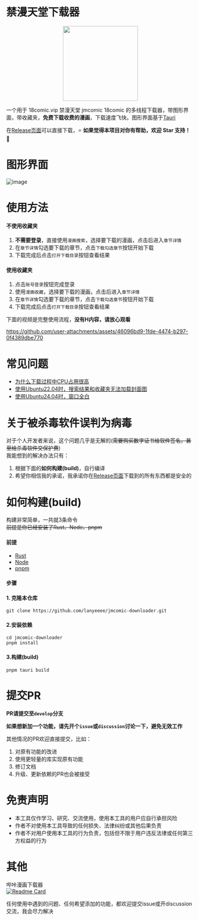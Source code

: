 # 禁漫天堂下载器

<p align="center">
    <img src="https://github.com/user-attachments/assets/0b63cc76-082b-4e6a-8a44-fed47e5b875d" width="200" style="align-self: center"/>
</p>

一个用于 18comic.vip 禁漫天堂 jmcomic 18comic 的多线程下载器，带图形界面，带收藏夹，**免费下载收费的漫画**，下载速度飞快。图形界面基于[Tauri](https://v2.tauri.app/start/)

在[Release页面](https://github.com/lanyeeee/jmcomic-downloader/releases)可以直接下载，⭐ **如果觉得本项目对你有帮助，欢迎 Star 支持！** 🌟  

# 图形界面
![image](https://github.com/user-attachments/assets/619292c1-d0ab-4b92-8601-0dfb81fd460b)

# 使用方法

#### 不使用收藏夹

1. **不需要登录**，直接使用`漫画搜索`，选择要下载的漫画，点击后进入`章节详情`
2. 在`章节详情`勾选要下载的章节，点击`下载勾选章节`按钮开始下载
3. 下载完成后点击`打开下载目录`按钮查看结果

#### 使用收藏夹

1. 点击`账号登录`按钮完成登录
2. 使用`漫画收藏`，选择要下载的漫画，点击后进入`章节详情`
3. 在`章节详情`勾选要下载的章节，点击`下载勾选章节`按钮开始下载
4. 下载完成后点击`打开下载目录`按钮查看结果

下面的视频是完整使用流程，**没有H内容，请放心观看**

https://github.com/user-attachments/assets/46096bd9-1fde-4474-b297-0f4389dbe770

# 常见问题
- [为什么下载过程中CPU占用很高](https://github.com/lanyeeee/jmcomic-downloader/discussions/11)
- [使用Ubuntu22.04时，搜索结果和收藏夹无法加载封面图](https://github.com/lanyeeee/jmcomic-downloader/discussions/31)
- [使用Ubuntu24.04时，窗口全白](https://github.com/lanyeeee/jmcomic-downloader/discussions/32)


# 关于被杀毒软件误判为病毒

对于个人开发者来说，这个问题几乎是无解的(~~需要购买数字证书给软件签名，甚至给杀毒软件交保护费~~)  
我能想到的解决办法只有：

1. 根据下面的**如何构建(build)**，自行编译
2. 希望你相信我的承诺，我承诺你在[Release页面](https://github.com/lanyeeee/jmcomic-downloader/releases)下载到的所有东西都是安全的

# 如何构建(build)

构建非常简单，一共就3条命令  
~~前提是你已经安装了Rust、Node、pnpm~~

#### 前提

- [Rust](https://www.rust-lang.org/tools/install)
- [Node](https://nodejs.org/en)
- [pnpm](https://pnpm.io/installation)

#### 步骤

#### 1. 克隆本仓库

```
git clone https://github.com/lanyeeee/jmcomic-downloader.git
```

#### 2.安装依赖

```
cd jmcomic-downloader
pnpm install
```

#### 3.构建(build)

```
pnpm tauri build
```
# 提交PR
**PR请提交至`develop`分支**

**如果想新加一个功能，请先开个`issue`或`discussion`讨论一下，避免无效工作**

其他情况的PR欢迎直接提交，比如：
1. 对原有功能的改进
2. 使用更轻量的库实现原有功能
3. 修订文档
4. 升级、更新依赖的PR也会被接受

# 免责声明
- 本工具仅作学习、研究、交流使用，使用本工具的用户应自行承担风险
- 作者不对使用本工具导致的任何损失、法律纠纷或其他后果负责
- 作者不对用户使用本工具的行为负责，包括但不限于用户违反法律或任何第三方权益的行为
# 其他
哔咔漫画下载器  
[![Readme Card](https://github-readme-stats.vercel.app/api/pin/?username=lanyeeee&repo=picacomic-downloader)](https://github.com/lanyeeee/picacomic-downloader)   

任何使用中遇到的问题、任何希望添加的功能，都欢迎提交issue或开discussion交流，我会尽力解决  


